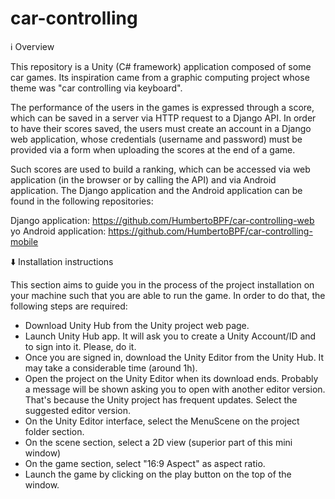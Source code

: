 # car-controlling

:information_source: Overview

This repository is a Unity (C# framework) application composed of some car games. Its inspiration came from a graphic computing project whose theme was "car controlling 
via keyboard".  

The performance of the users in the games is expressed through a score, which can be saved in a server via HTTP request to a Django API.
In order to have their scores saved, the users must create an account in a Django web application, whose credentials (username and password) must be provided via a form
when uploading the scores at the end of a game.

Such scores are used to build a ranking, which can be accessed via web application (in the browser or by calling the API) and via Android application. The Django 
application and the Android application can be found in the following repositories:

Django application: https://github.com/HumbertoBPF/car-controlling-web 
yo
Android application: https://github.com/HumbertoBPF/car-controlling-mobile

:arrow_down: Installation instructions

This section aims to guide you in the process of the project installation on your machine such that you are able to run the game. In order to do that, the following steps are required:

- Download Unity Hub from the Unity project web page.
- Launch Unity Hub app. It will ask you to create a Unity Account/ID and to sign into it. Please, do it.
- Once you are signed in, download the Unity Editor from the Unity Hub. It may take a considerable time (around 1h).
- Open the project on the Unity Editor when its download ends. Probably a message will be shown asking you to open with another editor version. That's because the Unity project has frequent updates. Select the suggested editor version.
- On the Unity Editor interface, select the MenuScene on the project folder section.
- On the scene section, select a 2D view (superior part of this mini window)
- On the game section, select "16:9 Aspect" as aspect ratio.
- Launch the game by clicking on the play button on the top of the window.
